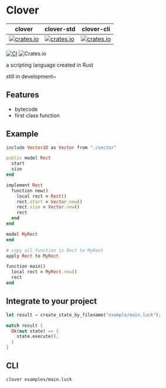 # Clover

| clover | clover-std | clover-cli |
| ----------- | ------- | ----------- |
| [![crates.io](https://img.shields.io/crates/v/clover.svg)](https://crates.io/crates/clover) | [![crates.io](https://img.shields.io/crates/v/clover-std.svg)](https://crates.io/crates/clover-std)  | [![crates.io](https://img.shields.io/crates/v/clover-cli.svg)](https://crates.io/crates/clover-cli)  |

[![CI](https://github.com/ippan/clover/actions/workflows/build_and_test.yml/badge.svg)](https://github.com/ippan/clover/actions/workflows/build_and_test.yml)
![Crates.io](https://img.shields.io/crates/l/clover)

a scripting language created in Rust

still in development~

## Features
* bytecode
* first class function

## Example

```ruby
include Vector2D as Vector from "./vector"

public model Rect
  start
  size
end

implement Rect
  function new()
    local rect = Rect()
    rect.start = Vector.new()
    rect.size = Vector.new()
    rect
  end
end

model MyRect
end

# copy all function in Rect to MyRect
apply Rect to MyRect

function main()
  local rect = MyRect.new()
  rect
end
```

## Integrate to your project

```rust
let result = create_state_by_filename("example/main.luck");

match result {
  Ok(mut state) => {
    state.execute();
  }
}
```

## CLI

```sh
clover examples/main.luck
```